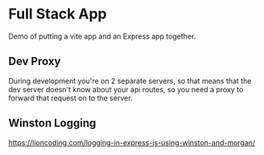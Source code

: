 # Full Stack App

Demo of putting a vite app and an Express app together.

## Dev Proxy

During development you're on 2 separate servers, so that means that the dev server doesn't know about your api routes, so you need a proxy to forward that request on to the server.

## Winston Logging

<https://lioncoding.com/logging-in-express-js-using-winston-and-morgan/>